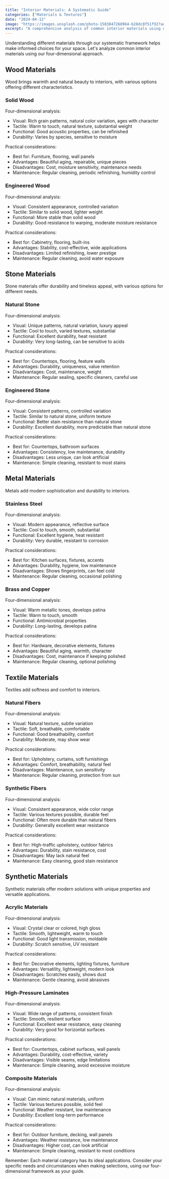 ```yaml
---
title: "Interior Materials: A Systematic Guide"
categories: ["Materials & Textures"]
date: "2024-04-12"
image: "https://images.unsplash.com/photo-1583847268964-b28dc8f51f92?auto=format&fit=crop&q=80&w=1920"
excerpt: "A comprehensive analysis of common interior materials using our four-dimensional framework. Learn the characteristics, applications, and maintenance requirements of wood, stone, metal, textile, and synthetic materials."
---
```


Understanding different materials through our systematic framework helps make informed choices for your space. Let's analyze common interior materials using our four-dimensional approach.

## Wood Materials

Wood brings warmth and natural beauty to interiors, with various options offering different characteristics.

### Solid Wood
Four-dimensional analysis:
- Visual: Rich grain patterns, natural color variation, ages with character
- Tactile: Warm to touch, natural texture, substantial weight
- Functional: Good acoustic properties, can be refinished
- Durability: Varies by species, sensitive to moisture

Practical considerations:
- Best for: Furniture, flooring, wall panels
- Advantages: Beautiful aging, repairable, unique pieces
- Disadvantages: Cost, moisture sensitivity, maintenance needs
- Maintenance: Regular cleaning, periodic refinishing, humidity control

### Engineered Wood
Four-dimensional analysis:
- Visual: Consistent appearance, controlled variation
- Tactile: Similar to solid wood, lighter weight
- Functional: More stable than solid wood
- Durability: Good resistance to warping, moderate moisture resistance

Practical considerations:
- Best for: Cabinetry, flooring, built-ins
- Advantages: Stability, cost-effective, wide applications
- Disadvantages: Limited refinishing, lower prestige
- Maintenance: Regular cleaning, avoid water exposure

## Stone Materials

Stone materials offer durability and timeless appeal, with various options for different needs.

### Natural Stone
Four-dimensional analysis:
- Visual: Unique patterns, natural variation, luxury appeal
- Tactile: Cool to touch, varied textures, substantial
- Functional: Excellent durability, heat resistant
- Durability: Very long-lasting, can be sensitive to acids

Practical considerations:
- Best for: Countertops, flooring, feature walls
- Advantages: Durability, uniqueness, value retention
- Disadvantages: Cost, maintenance, weight
- Maintenance: Regular sealing, specific cleaners, careful use

### Engineered Stone
Four-dimensional analysis:
- Visual: Consistent patterns, controlled variation
- Tactile: Similar to natural stone, uniform texture
- Functional: Better stain resistance than natural stone
- Durability: Excellent durability, more predictable than natural stone

Practical considerations:
- Best for: Countertops, bathroom surfaces
- Advantages: Consistency, low maintenance, durability
- Disadvantages: Less unique, can look artificial
- Maintenance: Simple cleaning, resistant to most stains

## Metal Materials

Metals add modern sophistication and durability to interiors.

### Stainless Steel
Four-dimensional analysis:
- Visual: Modern appearance, reflective surface
- Tactile: Cool to touch, smooth, substantial
- Functional: Excellent hygiene, heat resistant
- Durability: Very durable, resistant to corrosion

Practical considerations:
- Best for: Kitchen surfaces, fixtures, accents
- Advantages: Durability, hygiene, low maintenance
- Disadvantages: Shows fingerprints, can feel cold
- Maintenance: Regular cleaning, occasional polishing

### Brass and Copper
Four-dimensional analysis:
- Visual: Warm metallic tones, develops patina
- Tactile: Warm to touch, smooth
- Functional: Antimicrobial properties
- Durability: Long-lasting, develops patina

Practical considerations:
- Best for: Hardware, decorative elements, fixtures
- Advantages: Beautiful aging, warmth, character
- Disadvantages: Cost, maintenance if keeping polished
- Maintenance: Regular cleaning, optional polishing

## Textile Materials

Textiles add softness and comfort to interiors.

### Natural Fibers
Four-dimensional analysis:
- Visual: Natural texture, subtle variation
- Tactile: Soft, breathable, comfortable
- Functional: Good breathability, comfort
- Durability: Moderate, may show wear

Practical considerations:
- Best for: Upholstery, curtains, soft furnishings
- Advantages: Comfort, breathability, natural feel
- Disadvantages: Maintenance, sun sensitivity
- Maintenance: Regular cleaning, protection from sun

### Synthetic Fibers
Four-dimensional analysis:
- Visual: Consistent appearance, wide color range
- Tactile: Various textures possible, durable feel
- Functional: Often more durable than natural fibers
- Durability: Generally excellent wear resistance

Practical considerations:
- Best for: High-traffic upholstery, outdoor fabrics
- Advantages: Durability, stain resistance, cost
- Disadvantages: May lack natural feel
- Maintenance: Easy cleaning, good stain resistance

## Synthetic Materials

Synthetic materials offer modern solutions with unique properties and versatile applications.

### Acrylic Materials
Four-dimensional analysis:
- Visual: Crystal clear or colored, high gloss
- Tactile: Smooth, lightweight, warm to touch
- Functional: Good light transmission, moldable
- Durability: Scratch sensitive, UV resistant

Practical considerations:
- Best for: Decorative elements, lighting fixtures, furniture
- Advantages: Versatility, lightweight, modern look
- Disadvantages: Scratches easily, shows dust
- Maintenance: Gentle cleaning, avoid abrasives

### High-Pressure Laminates
Four-dimensional analysis:
- Visual: Wide range of patterns, consistent finish
- Tactile: Smooth, resilient surface
- Functional: Excellent wear resistance, easy cleaning
- Durability: Very good for horizontal surfaces

Practical considerations:
- Best for: Countertops, cabinet surfaces, wall panels
- Advantages: Durability, cost-effective, variety
- Disadvantages: Visible seams, edge limitations
- Maintenance: Simple cleaning, avoid excessive moisture

### Composite Materials
Four-dimensional analysis:
- Visual: Can mimic natural materials, uniform
- Tactile: Various textures possible, solid feel
- Functional: Weather resistant, low maintenance
- Durability: Excellent long-term performance

Practical considerations:
- Best for: Outdoor furniture, decking, wall panels
- Advantages: Weather resistance, low maintenance
- Disadvantages: Higher cost, can look artificial
- Maintenance: Simple cleaning, resistant to most conditions

Remember: Each material category has its ideal applications. Consider your specific needs and circumstances when making selections, using our four-dimensional framework as your guide. 